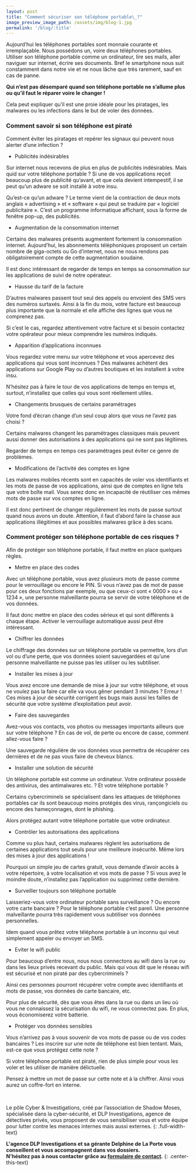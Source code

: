 ```yaml
---
layout: post
title: "Comment sécuriser son téléphone portable\_?"
image_preview_image_path: /assets/img/blog-1.jpg
permalink: '/blog/:title'
---
```


Aujourd’hui les t&eacute;l&eacute;phones portables sont monnaie courante et irrempla&ccedil;able. Nous poss&eacute;dons un, voire deux t&eacute;l&eacute;phones portables. Utiliser son t&eacute;l&eacute;phone portable comme un ordinateur, lire ses mails, aller naviguer sur internet, &eacute;crire ses documents. Bref le smartphone nous suit constamment dans notre vie et ne nous l&acirc;che que tr&egrave;s rarement, sauf en cas de panne.

**Qui n’est pas d&eacute;sempar&eacute; quand son t&eacute;l&eacute;phone portable ne s’allume plus ou qu’il faut le r&eacute;parer voire le changer \!**

Cela peut expliquer qu’il est une proie id&eacute;ale pour les piratages, les malwares ou les infections dans le but de voler des donn&eacute;es.

### Comment savoir si son t&eacute;l&eacute;phone est pirat&eacute;

Comment &eacute;viter les piratages et rep&eacute;rer les signaux qui peuvent nous alerter d’une infection ?

* Publicit&eacute;s ind&eacute;sirables

Sur internet nous recevons de plus en plus de publicit&eacute;s ind&eacute;sirables. Mais quid sur votre t&eacute;l&eacute;phone portable ? Si une de vos applications re&ccedil;oit beaucoup plus de publicit&eacute; qu’avant, et que cela devient intempestif, il se peut qu’un adware se soit install&eacute; &agrave; votre insu.

Qu’est-ce qu’un adware ? Le terme vient de la contraction de deux mots anglais &laquo; advertising &raquo; et &laquo; software &raquo; qui peut se traduire par &laquo; logiciel publicitaire &raquo;. C’est un programme informatique affichant, sous la forme de fen&ecirc;tre pop-up, des publicit&eacute;s.

* Augmentation de la consommation internet

Certains des malwares pr&eacute;sents augmentent fortement la consommation internet. Aujourd’hui, les abonnements t&eacute;l&eacute;phoniques proposent un certain nombre de giga-octets ou Go d’internet, nous ne nous rendons pas obligatoirement compte de cette augmentation soudaine.

Il est donc int&eacute;ressant de regarder de temps en temps sa consommation sur les applications de suivi de notre op&eacute;rateur.

* Hausse du tarif de la facture

D’autres malwares passent tout seul des appels ou envoient des SMS vers des num&eacute;ros surtax&eacute;s. Ainsi &agrave; la fin du mois, votre facture est beaucoup plus importante que la normale et elle affiche des lignes que vous ne comprenez pas.

Si c’est le cas, regardez attentivement votre facture et si besoin contactez votre op&eacute;rateur pour mieux comprendre les num&eacute;ros indiqu&eacute;s.

* Apparition d’applications inconnues

Vous regardez votre menu sur votre t&eacute;l&eacute;phone et vous apercevez des applications qui vous sont inconnues ? Des malwares ach&egrave;tent des applications sur Google Play ou d’autres boutiques et les installent &agrave; votre insu.

N’h&eacute;sitez pas &agrave; faire le tour de vos applications de temps en temps et, surtout, n’installez que celles qui vous sont r&eacute;ellement utiles.

* Changements brusques de certains param&eacute;trages

Votre fond d’&eacute;cran change d’un seul coup alors que vous ne l’avez pas choisi ?

Certains malwares changent les param&eacute;trages classiques mais peuvent aussi donner des autorisations &agrave; des applications qui ne sont pas l&eacute;gitimes.

Regarder de temps en temps ces param&eacute;trages peut &eacute;viter ce genre de probl&egrave;mes.

* Modifications de l’activit&eacute; des comptes en ligne

Les malwares mobiles r&eacute;cents sont en capacit&eacute;s de voler vos identifiants et les mots de passe de vos applications, ainsi que de comptes en ligne tels que votre bo&icirc;te mail. Vous serez donc en incapacit&eacute; de r&eacute;utiliser ces m&ecirc;mes mots de passe sur vos comptes en ligne.

Il est donc pertinent de changer r&eacute;guli&egrave;rement les mots de passe surtout quand nous avons un doute. Attention, il faut d’abord faire la chasse aux applications ill&eacute;gitimes et aux possibles malwares gr&acirc;ce &agrave; des scans.

### Comment prot&eacute;ger son t&eacute;l&eacute;phone portable de ces risques ?

Afin de prot&eacute;ger son t&eacute;l&eacute;phone portable, il faut mettre en place quelques r&egrave;gles.

* Mettre en place des codes

Avec un t&eacute;l&eacute;phone portable, vous avez plusieurs mots de passe comme pour le verrouillage ou encore le PIN. Si vous n’avez pas de mot de passe pour ces deux fonctions par exemple, ou que ceux-ci sont &laquo; 0000 &raquo; ou &laquo; 1234 &raquo;, une personne malveillante pourra se servir de votre t&eacute;l&eacute;phone et de vos donn&eacute;es.

Il faut donc mettre en place des codes s&eacute;rieux et qui sont diff&eacute;rents &agrave; chaque &eacute;tape. Activer le verrouillage automatique aussi peut &ecirc;tre int&eacute;ressant.

* Chiffrer les donn&eacute;es

Le chiffrage des donn&eacute;es sur un t&eacute;l&eacute;phone portable va permettre, lors d’un vol ou d’une perte, que vos donn&eacute;es soient sauvegard&eacute;es et qu’une personne malveillante ne puisse pas les utiliser ou les subtiliser.

* Installer les mises &agrave; jour

Vous avez encore une demande de mise &agrave; jour sur votre t&eacute;l&eacute;phone, et vous ne voulez pas la faire car elle va vous g&ecirc;ner pendant 3 minutes ? Erreur \! Ces mises &agrave; jour de s&eacute;curit&eacute; corrigent les bugs mais aussi les failles de s&eacute;curit&eacute; que votre syst&egrave;me d’exploitation peut avoir.

* Faire des sauvegardes

Avez-vous vos contacts, vos photos ou messages importants ailleurs que sur votre t&eacute;l&eacute;phone ? En cas de vol, de perte ou encore de casse, comment allez-vous faire ?

Une sauvegarde r&eacute;guli&egrave;re de vos donn&eacute;es vous permettra de r&eacute;cup&eacute;rer ces derni&egrave;res et de ne pas vous faire de cheveux blancs.

* Installer une solution de s&eacute;curit&eacute;

Un t&eacute;l&eacute;phone portable est comme un ordinateur. Votre ordinateur poss&egrave;de des antivirus, des antimalwares etc. ? Et votre t&eacute;l&eacute;phone portable ?

Certains cybercriminels se sp&eacute;cialisent dans les attaques de t&eacute;l&eacute;phones portables car ils sont beaucoup moins prot&eacute;g&eacute;s des virus, ran&ccedil;ongiciels ou encore des hame&ccedil;onnages, dont le phishing.

Alors prot&eacute;gez autant votre t&eacute;l&eacute;phone portable que votre ordinateur.

* Contr&ocirc;ler les autorisations des applications

Comme vu plus haut, certains malwares r&egrave;glent les autorisations de certaines applications tout seuls pour une meilleure ins&eacute;curit&eacute;. M&ecirc;me lors des mises &agrave; jour des applications \!

Pourquoi un simple jeu de cartes gratuit, vous demande d’avoir acc&egrave;s &agrave; votre r&eacute;pertoire, &agrave; votre localisation et vos mots de passe ? Si vous avez le moindre doute, n’installez pas l’application ou supprimez cette derni&egrave;re.

* Surveiller toujours son t&eacute;l&eacute;phone portable

Laisseriez-vous votre ordinateur portable sans surveillance ? Ou encore votre carte bancaire ? Pour le t&eacute;l&eacute;phone portable c’est pareil. Une personne malveillante pourra tr&egrave;s rapidement vous subtiliser vos donn&eacute;es personnelles.

Idem quand vous pr&ecirc;tez votre t&eacute;l&eacute;phone portable &agrave; un inconnu qui veut simplement appeler ou envoyer un SMS.

* Eviter le wifi public

Pour beaucoup d’entre nous, nous nous connectons au wifi dans la rue ou dans les lieux priv&eacute;s recevant du public. Mais qui vous dit que le r&eacute;seau wifi est s&eacute;curis&eacute; et non pirat&eacute; par des cybercriminels ?

Ainsi ces personnes pourront r&eacute;cup&eacute;rer votre compte avec identifiants et mots de passe, vos donn&eacute;es de carte bancaire, etc.

Pour plus de s&eacute;curit&eacute;, d&egrave;s que vous &ecirc;tes dans la rue ou dans un lieu o&ugrave; vous ne connaissez la s&eacute;curisation du wifi, ne vous connectez pas. En plus, vous &eacute;conomiserez votre batterie.

* Prot&eacute;ger vos donn&eacute;es sensibles

Vous n’arrivez pas &agrave; vous souvenir de vos mots de passe ou de vos codes bancaires ? Les inscrire sur une note de t&eacute;l&eacute;phone est bien tentant. Mais, est-ce que vous prot&eacute;gez cette note ?

Si votre t&eacute;l&eacute;phone portable est pirat&eacute;, rien de plus simple pour vous les voler et les utiliser de mani&egrave;re d&eacute;lictuelle.

Pensez &agrave; mettre un mot de passe sur cette note et &agrave; la chiffrer. Ainsi vous aurez un coffre-fort en interne.

&nbsp;

Le p&ocirc;le Cyber & Investigations, cr&eacute;&eacute; par l’association de Shadow Moses, sp&eacute;cialis&eacute;e dans la cyber-s&eacute;curit&eacute;, et DLP Investigations, agence de d&eacute;tectives priv&eacute;s, vous proposent de vous sensibiliser vous et votre &eacute;quipe pour lutter contre les menaces internes mais aussi externes.
{: .full-width-text}

**L'agence DLP Investigations et sa g&eacute;rante Delphine de La Porte vous conseillent et vous accompagnent dans vos dossiers.<br>N'h&eacute;sitez pas &agrave; nous contacter gr&acirc;ce au [formulaire de contact](https://dlp-investigations.fr/#contact).**
{: .center-this-text}